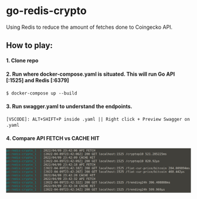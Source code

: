 # go-redis-crypto

Using Redis to reduce the amount of fetches done to Coingecko API.

## How to play:
#### 1. Clone repo
#### 2. Run where docker-compose.yaml is situated. This will run Go API [:1525] and Redis [:6379] 
```
$ docker-compose up --build
```
#### 3. Run swagger.yaml to understand the endpoints. 
```
[VSCODE]: ALT+SHIFT+P inside .yaml || Right click + Preview Swagger on .yaml
```
#### 4. Compare API FETCH vs CACHE HIT
![CacheVsFetch](/img/cachevsfetch.png)
